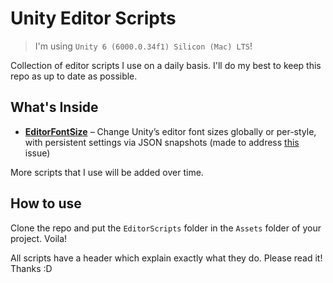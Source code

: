 # Unity Editor Scripts

> I'm using `Unity 6 (6000.0.34f1) Silicon (Mac) LTS`!

Collection of editor scripts I use on a daily basis. I'll do my best to keep this repo as up to date as possible.

## What's Inside

- [**EditorFontSize**](/EditorScripts/EditorFontSize.cs) – Change Unity’s editor font sizes globally or per-style, with persistent settings via JSON snapshots (made to address [this](https://discussions.unity.com/t/is-it-possible-to-increase-the-font-size-in-the-editor/739458) issue)

More scripts that I use will be added over time.

## How to use

Clone the repo and put the `EditorScripts` folder in the `Assets` folder of your project. Voila!

All scripts have a header which explain exactly what they do. Please read it! Thanks :D

